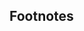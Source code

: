 ## Footnotes
[^1]: Licensed under the permissive MIT License.
[^2]: Garen Torikian (29 October 2015). "[Why Atom?](http://flight-manual.atom.io/getting-started/sections/why-atom/)". *Flight Manual*: Atom Community. Retrieved 25 March 2016.
[^3]: This level of schooling is also known as &ldquo;elementary school&rdquo; in North America.
[^4]: In contrast with both GNU Emacs and Vim, which have a steep learning curve and usually take even seasoned programmers at least weeks to pick up.
[^5]: Ben Ogle (25 June 2015). "[Atom 1.0](blog.atom.io/2015/06/25/atom-1-0.html)". *Atom Blog*: Atom Community. Retrieved 25 March 2016.
[^6]: Also licensed under the permissive MIT License.
[^7]: A functionality provided by the [`terminal-plus`](https://atom.io/packages/terminal-plus) package.
[^8]: A functionality provided by the pre-installed package, [`git-plus`](https://atom.io/packages/git-plus). This functionality is similar to an in-built functionality of GNU Emacs, to also do git commands without a terminal.
[^9]: Using the [`build`](https://atom.io/packages/build) package.
[^10]: Such as Python scripts, this functionality is provided by the [`script`](https://atom.io/packages/script) package.
